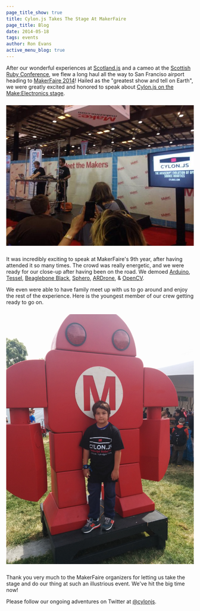 ```yaml
---
page_title_show: true
title: Cylon.js Takes The Stage At MakerFaire
page_title: Blog
date: 2014-05-18
tags: events
author: Ron Evans
active_menu_blog: true
---
```


After our wonderful experiences at [Scotland.js](http://scotlandjs.com/) and a cameo at the [Scottish Ruby Conference](http://2014.scottishrubyconference.com/), we flew a long haul all the way to San Franciso airport heading to [MakerFaire 2014](http://makerfaire.com)! Hailed as the "greatest show and tell on Earth", we were greatly excited and honored to speak about [Cylon.js on the Make:Electronics stage](http://makerfaire.com/makers/cylon-js-the-javascript-evolution-of-open-source-robotics/).

<img src="/images/blog/cylonjs-makerfaire-2014.jpg" alt="MakerFaire 2014" style="margin: 10px 0;">

It was incredibly exciting to speak at MakerFaire's 9th year, after having attended it so many times. The crowd was really energetic, and we were ready for our close-up after having been on the road. We demoed [Arduino](http://www.arduino.cc/), [Tessel](https://tessel.io/), [Beaglebone Black](http://beagleboard.org/), [Sphero](http://www.gosphero.com/sphero-2-0/), [ARDrone](http://ardrone2.parrot.com/), & [OpenCV](http://opencv.org/).

We even were able to have family meet up with us to go around and enjoy the rest of the experience. Here is the youngest member of our crew getting ready to go on.

<img src="/images/blog/cylonjs-crew-makerfaire.png" alt="MakerFaire 2014" style="margin: 10px 0;">


Thank you very much to the MakerFaire organizers for letting us take the stage and do our thing at such an illustrious event. We've hit the big time now!

Please follow our ongoing adventures on Twitter at [@cylonjs](http://twitter.com/cylonjs).
